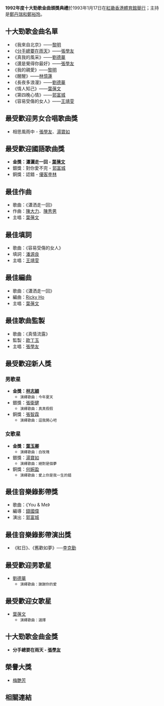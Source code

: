 **1992年度十大勁歌金曲頒獎典禮**於1993年1月17日在[紅磡香港體育館舉行](../Page/紅磡香港體育館.md "wikilink")；主持是[鄭丹瑞和](../Page/鄭丹瑞.md "wikilink")[鄭裕玲](../Page/鄭裕玲.md "wikilink")。

## 十大勁歌金曲名單

  - 《我來自北京》——[黎明](../Page/黎明.md "wikilink")
  - 《[分手總要在雨天](../Page/分手總要在雨天.md "wikilink")》——[張學友](../Page/張學友.md "wikilink")
  - 《真我的風采》——[劉德華](../Page/劉德華.md "wikilink")
  - 《還是覺得你最好》——[張學友](../Page/張學友.md "wikilink")
  - 《我的親愛》——[黎明](../Page/黎明.md "wikilink")
  - 《醒醒》——[林憶蓮](../Page/林憶蓮.md "wikilink")
  - 《長夜多浪漫》——[劉德華](../Page/劉德華.md "wikilink")
  - 《情人知己》——[葉蒨文](../Page/葉蒨文.md "wikilink")
  - 《第四晚心情》——[郭富城](../Page/郭富城.md "wikilink")
  - 《容易受傷的女人》——[王靖雯](../Page/王靖雯.md "wikilink")

## 最受歡迎男女合唱歌曲獎

  - 相思風雨中 -
    [張學友](../Page/張學友.md "wikilink")、[湯寶如](../Page/湯寶如.md "wikilink")

## 最受歡迎國語歌曲獎

  - **金獎：瀟灑走一回 - [葉蒨文](../Page/葉蒨文.md "wikilink")**
  - 銀獎：對你愛不完 - [郭富城](../Page/郭富城.md "wikilink")
  - 銅獎：認錯 - [優客李林](../Page/優客李林.md "wikilink")

## 最佳作曲

  - 歌曲：《瀟洒走一回》
  - 作曲：[陳大力](../Page/陳大力.md "wikilink")、[陳秀男](../Page/陳秀男.md "wikilink")
  - 主唱：[葉蒨文](../Page/葉蒨文.md "wikilink")

## 最佳填詞

  - 歌曲：《容易受傷的女人》
  - 填詞：[潘源良](../Page/潘源良.md "wikilink")
  - 主唱：[王靖雯](../Page/王靖雯.md "wikilink")

## 最佳編曲

  - 歌曲：《瀟洒走一回》
  - 編曲：[Ricky Ho](../Page/Ricky_Ho.md "wikilink")
  - 主唱：[葉蒨文](../Page/葉蒨文.md "wikilink")

## 最佳歌曲監製

  - 歌曲：《真情流露》
  - 監製：[歐丁玉](../Page/歐丁玉.md "wikilink")
  - 主唱：[張學友](../Page/張學友.md "wikilink")

## 最受歡迎新人獎

### 男歌星

  - **金獎：[林志穎](../Page/林志穎.md "wikilink")**
      - <small>演繹歌曲：今年夏天</small>
  - 銀獎：[張衛健](../Page/張衛健.md "wikilink")
      - <small>演繹歌曲：真真假假</small>
  - 銅獎：[張智霖](../Page/張智霖.md "wikilink")
      - <small>演繹歌曲：逗我開心吧</small>

### 女歌星

  - **金獎：[葉玉卿](../Page/葉玉卿.md "wikilink")**
      - <small>演繹歌曲：白玫瑰</small>
  - 銀獎：[湯寶如](../Page/湯寶如.md "wikilink")
      - <small>演繹歌曲：絕對是個夢</small>
  - 銅獎：[何婉盈](../Page/何婉盈.md "wikilink")
      - <small>演繹歌曲：愛上你是我一生的錯</small>

## 最佳音樂錄影帶獎

  - 歌曲：《You & Me》
  - 編導：[錢國偉](../Page/錢國偉_\(監製\).md "wikilink")
  - 演出：[郭富城](../Page/郭富城.md "wikilink")

## 最佳音樂錄影帶演出獎

  - 《紅日》、《舊歡如夢》──[李克勤](../Page/李克勤.md "wikilink")

## 最受歡迎男歌星

  - [劉德華](../Page/劉德華.md "wikilink")
      - <small>演繹歌曲：謝謝你的愛</small>

## 最受歡迎女歌星

  - [葉蒨文](../Page/葉蒨文.md "wikilink")
      - <small>演繹歌曲：選擇</small>

## 十大勁歌金曲金獎

  - **分手總要在雨天 - [張學友](../Page/張學友.md "wikilink")**

## 榮譽大獎

  - [梅艷芳](../Page/梅艷芳.md "wikilink")

## 相關連結